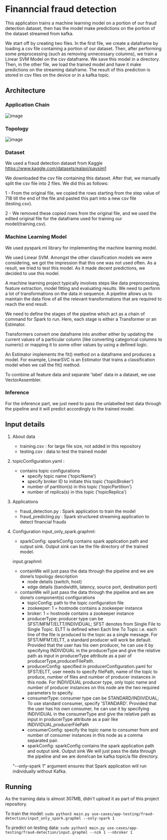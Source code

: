 # Finanncial fraud detection

This application trains a machine learning model on a portion of our fraud detection dataset, then has the model make predictions on the portion of the dataset streamed from kafka.

We start off by creating two files. In the first file, we create a dataframe by loading a csv file containing a portion of our dataset. Then, after performing some preprocessing (such as removing unnecessary columns), we train a Linear SVM Model on the csv dataframe. We save this model in a directory. Then, in the other file, we load the trained model and have it make predictions on the streaming dataframe. The result of this prediction is stored in csv files on the device or in a kafka topic.

## Architecture

### Application Chain
![image](https://user-images.githubusercontent.com/6629591/184164122-a17cf4e4-6adf-4990-aca9-21a7d76ea110.png)

### Topology
![image](https://user-images.githubusercontent.com/6629591/184164321-bf5a49fb-a657-46d4-a4b3-88ed6c81172b.png)

### Dataset

We used a fraud detection dataset from Kaggle https://www.kaggle.com/datasets/ealaxi/paysim1

We downloaded the csv file containing this dataset. After that, we manually split the csv file into 2 files. We did this as follows:

1 - From the original file, we copied the rows starting from the step value of 718 till the end of the file and pasted this part into a new csv file (testing.csv).

2 - We removed these copied rows from the original file, and we used the edited original file for the dataframe used for training our model(training.csv). 

### Machine Learning Model

We used pyspark.ml library for implementing the machine learning model.

We used Linear SVM. Amongst the other classification models we were considering, we got the impression that this one was not used often. As a result, we tried to test this model. As it made decent predictions, we decided to use this model.

A machine learning project typically involves steps like data preprocessing, feature extraction, model fitting and evaluating results. We need to perform a lot of transformations on the data in sequence. A pipeline allows us to maintain the data flow of all the relevant transformations that are required to reach the end result.

We need to define the stages of the pipeline which act as a chain of command for Spark to run. Here, each stage is either a Transformer or an Estimator.

Transformers convert one dataframe into another either by updating the current values of a particular column (like converting categorical columns to numeric) or mapping it to some other values by using a defined logic.

An Estimator implements the fit() method on a dataframe and produces a model. For example, LinearSVC is an Estimator that trains a classification model when we call the fit() method.

To combine all feature data and separate 'label' data in a dataset, we use VectorAssembler.

### Inference
  
For the inference part, we just need to pass the unlabelled test data through the pipeline and it will predict accordingly to the trained model.
  
## Input details
1. About data
   - training.csv : for large file size, not added in this repository 
   - testing.csv : data to test the trained model
2. topicConfiguration.yaml :
   - contains topic configurations
     - specify topic name ('topicName')
     - specify broker ID to initiate this topic ('topicBroker')
     - number of partition(s) in this topic ('topicPartition')
     - number of replica(s) in this topic ('topicReplica')
3. Applications
   - fraud_detection.py : Spark application to train the model 
   - fraud_predicting.py : Spark structured streaming application to detect financial frauds
4. Configuration
    input_only_spark.graphml: 
    - sparkConfig: sparkConfig contains spark application path and output sink. Output sink can be the file directory of the trained model.

    input.graphml: 
    - containWe will just pass the data through the pipeline and we are done!s topology description
        - node details (switch, host)
        - edge details (bandwidth, latency, source port, destination port)
    - containWe will just pass the data through the pipeline and we are done!s component(s) configurations 
        - topicConfig: path to the topic configuration file
        - zookeeper: 1 = hostnode contains a zookeeper instance
        - broker: 1 = hostnode contains a zookeeper instance
        - producerType: producer type can be SFST/MFMT/ELTT/INDIVIDUAL; SFST denotes from Single File to Single Topic. ELTT is defined when Each line To Topic i.e. each line of the file is produced to the topic as a single message. For SFST/MFMT/ELTT, a standard producer will work be default. Provided that the user has his own producer, he can use it by specifying INDIVIDUAL in the producerType and give the relative path as input in producerType attribute as a pair of producerType,producerFilePath.
        - producerConfig: specified in producerConfiguration.yaml
          for SFST/ELTT, user needs to specify filePath, name of the topic to produce, number of files and number of producer instances in this node. For INDIVIDUAL producer type, only topic name and number of producer instances on this node are the two required parameters to specify.
        - consumerType: consumer type can be STANDARD/INDIVIDUAL; To use standard consumer, specify 'STANDARD'. Provided that the user has his own consumer, he can use it by specifying INDIVIDUAL in the consumerType and give the relative path as input in producerType attribute as a pair like INDIVIDUAL,producerFilePath
        - consumerConfig: specify the topic name to  consumer from and number of consumer instances in this node as a comma separated pair.
        - sparkConfig: sparkConfig contains the spark application path and output sink. Output sink We will just pass the data through the pipeline and we are done!can be kafka topic/a file directory.

    "--only-spark 1" argument ensures that Spark application will run individually without Kafka.


## Running

As the training data is almost 307MB, didn't upload it as part of this project repository.

To train the model:
 ```sudo python3 main.py use-cases/app-testing/fraud-detection/input_only_spark.graphml --only-spark 1```

 To predict on testing data:
  ```sudo python3 main.py use-cases/app-testing/fraud-detection/input.graphml --nzk 1 --nbroker 1```
   
<!-- command to run the temporary script: sudo python3 main.py use-cases/app-testing/fraud-detection/input-temp.graphml --nzk 1 --nbroker 2 -->
